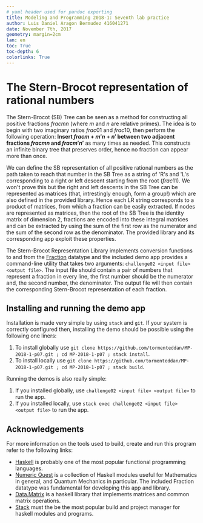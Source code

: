```yaml
---
# yaml header used for pandoc exporting
title: Modeling and Programming 2018-1: Seventh lab practice
author: Luis Daniel Aragon Bermudez 416041271 
date: November 7th, 2017
geometry: margin=2cm
lan: en
toc: True
toc-depth: 6
colorlinks: True
---
```

# The Stern-Brocot representation of rational numbers

The Stern-Brocot (SB) Tree can be seen as a method for constructing all positive fractions $frac{m}{n}$ (where $m$ and $n$ are relative primes). The idea is to begin with two imaginary ratios $frac{0}{1}$ and $frac{1}{0}$, then perform the following operation: **Insert $frac{m+m'}{n+n'}$ between two adjacent fractions $frac{m}{n}$ and $frac{m'}{n'}$** as many times as needed. This constructs an infinite binary tree that preserves order, hence no fraction can appear more than once.

We can define the SB representation of all positive rational numbers as the path taken to reach that number in the SB Tree as a string of 'R's and 'L's corresponding to a right or left descent starting from the root ($frac{1}{1}$). We won't prove this but the right and left descents in the SB Tree can be represented as matrices (that, intrestingly enough, form a group!) which are also defined in the provided library. Hence each LR string corresponds to a product of matrices, from which a fraction can be easily extracted. If nodes are represented as matrices, then the root of the SB Tree is the identity matrix of dimension 2, fractions are encoded into these integral matrices and can be extracted by using the sum of the first row as the numerator and the sum of the second row as the denominator. The provided library and its corresponding app exploit these properties.

The Stern-Brocot Representation Library implements conversion functions to and from the [Fraction](https://hackage.haskell.org/package/numeric-quest-0.2.0.1/docs/Fraction.html) datatype and the included demo app provides a command-line utility that takes two arguments: `challenge02 <input file> <output file>`. The input file should contain a pair of numbers that represent a fraction in every line, the first number should be the numerator and, the second number, the denominator. The output file will then contain the corresponding Stern-Brocot representation of each fraction.

## Installing and running the demo app

Installation is made very simple by using `stack` and `git`. If your system is correctly configured then, installing the demo should be possible using the following one liners:

1. To install globally use `git clone https://github.com/tormenteddan/MP-2018-1-p07.git ; cd MP-2018-1-p07 ; stack install`.
2. To install locally use `git clone https://github.com/tormenteddan/MP-2018-1-p07.git ; cd MP-2018-1-p07 ; stack build`.

Running the demos is also really simple:

1. If you installed globally, use `challenge02 <input file> <output file>` to run the app.
2. If you installed locally, use `stack exec challenge02 <input file> <output file>` to run the app.

## Acknowledgements

For more information on the tools used to build, create and run this program refer to the following links:

- [Haskell](https://www.haskell.org/) is probably one of the most popular functional programming languages.
- [Numeric Quest](https://hackage.haskell.org/package/numeric-quest-0.2.0.1) is a collection of Haskell modules useful for Mathematics in general, and Quantum Mechanics in particular. The included Fraction datatype was fundamental for developing this app and library.
- [Data.Matrix](https://hackage.haskell.org/package/matrix-0.3.5.0) is a haskell library that implements matrices and common matrix operations.
- [Stack](https://www.haskellstack.org) must the be the most popular build and project manager for haskell modules and programs.